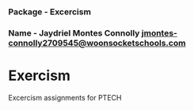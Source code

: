 ### Package - Excercism
### Name - Jaydriel Montes Connolly <jmontes-connolly2709545@woonsocketschools.com>



# Exercism

Excercism assignments for PTECH

